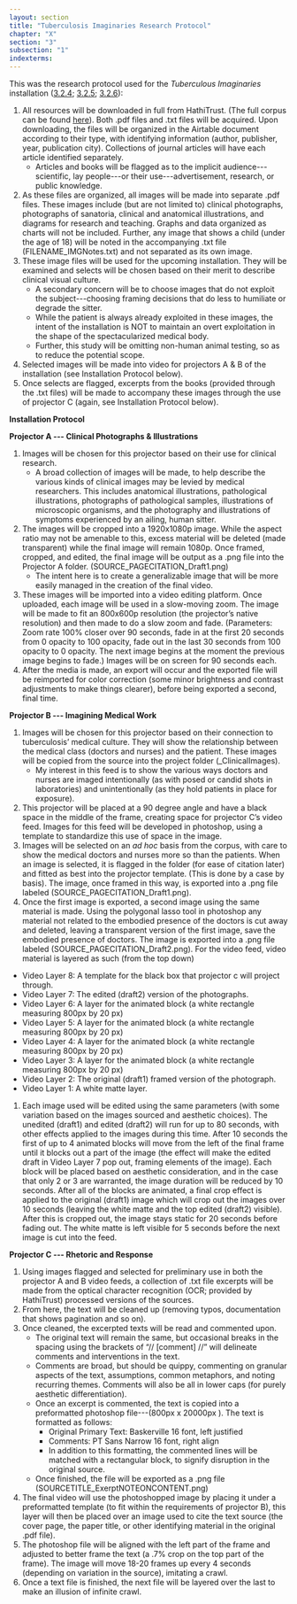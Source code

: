 ```yaml
---
layout: section
title: "Tuberculosis Imaginaries Research Protocol"
chapter: "X"
section: "3"
subsection: "1"
indexterms: 
---
```


This was the research protocol used for the *Tuberculous Imaginaries* installation (<a href="{{ site.baseurl }}/narrative/3_2_4">3.2.4</a>; <a href="{{ site.baseurl }}/narrative/3_2_5">3.2.5</a>; <a href="{{ site.baseurl }}/narrative/3_2_6">3.2.6</a>):

1. All resources will be downloaded in full from HathiTrust. (The full corpus can be found [here](https://babel.hathitrust.org/cgi/mb?a=listis&c=441640771)). Both .pdf files and .txt files will be acquired. Upon downloading, the files will be organized in the Airtable document according to their type, with identifying information (author, publisher, year, publication city). Collections of journal articles will have each article identified separately.
    * Articles and books will be flagged as to the implicit audience---scientific, lay people---or their use---advertisement, research, or public knowledge.
2. As these files are organized, all images will be made into separate .pdf files. These images include (but are not limited to) clinical photographs, photographs of sanatoria, clinical and anatomical illustrations, and diagrams for research and teaching. Graphs and data organized as charts will not be included. Further, any image that shows a child (under the age of 18) will be noted in the accompanying .txt file (FILENAME_IMGNotes.txt) and not separated as its own image.
3. These image files will be used for the upcoming installation. They will be examined and selects will be chosen based on their merit to describe clinical visual culture.
    * A secondary concern will be to choose images that do not exploit the subject---choosing framing decisions that do less to humiliate or degrade the sitter.
    * While the patient is always already exploited in these images, the intent of the installation is NOT to maintain an overt exploitation in the shape of the spectacularized medical body.
    * Further, this study will be omitting non-human animal testing, so as to reduce the potential scope.
4. Selected images will be made into video for projectors A & B of the installation (see Installation Protocol below).
5. Once selects are flagged, excerpts from the books (provided through the .txt files) will be made to accompany these images through the use of projector C (again, see Installation Protocol below).

**Installation Protocol**

**Projector A --- Clinical Photographs & Illustrations**

1. Images will be chosen for this projector based on their use for clinical research.
    * A broad collection of images will be made, to help describe the various kinds of clinical images may be levied by medical researchers. This includes anatomical illustrations, pathological illustrations, photographs of pathological samples, illustrations of microscopic organisms, and the photography and illustrations of symptoms experienced by an ailing, human sitter.
2. The images will be cropped into a 1920x1080p image. While the aspect ratio may not be amenable to this, excess material will be deleted (made transparent) while the final image will remain 1080p. Once framed, cropped, and edited, the final image will be output as a .png file into the Projector A folder. (SOURCE_PAGECITATION_Draft1.png)
    * The intent here is to create a generalizable image that will be more easily managed in the creation of the final video.
3. These images will be imported into a video editing platform. Once uploaded, each image will be used in a slow-moving zoom. The image will be made to fit an 800x600p resolution (the projector’s native resolution) and then made to do a slow zoom and fade. (Parameters: Zoom rate 100% closer over 90 seconds, fade in at the first 20 seconds from 0 opacity to 100 opacity, fade out in the last 30 seconds from 100 opacity to 0 opacity. The next image begins at the moment the previous image begins to fade.) Images will be on screen for 90 seconds each.
4. After the media is made, an export will occur and the exported file will be reimported for color correction (some minor brightness and contrast adjustments to make things clearer), before being exported a second, final time.

**Projector B --- Imagining Medical Work**

1. Images will be chosen for this projector based on their connection to tuberculosis’ medical culture. They will show the relationship between the medical class (doctors and nurses) and the patient. These images will be copied from the source into the project folder (_ClinicalImages).
    * My interest in this feed is to show the various ways doctors and nurses are imaged intentionally (as with posed or candid shots in laboratories) and unintentionally (as they hold patients in place for exposure).
2. This projector will be placed at a 90 degree angle and have a black space in the middle of the frame, creating space for projector C’s video feed. Images for this feed will be developed in photoshop, using a template to standardize this use of space in the image.
3. Images will be selected on an *ad hoc* basis from the corpus, with care to show the medical doctors and nurses more so than the patients. When an image is selected, it is flagged in the folder (for ease of citation later) and fitted as best into the projector template. (This is done by a case by basis). The image, once framed in this way, is exported into a .png file labeled (SOURCE_PAGECITATION_Draft1.png).
4. Once the first image is exported, a second image using the same material is made. Using the polygonal lasso tool in photoshop any material not related to the embodied presence of the doctors is cut away and deleted, leaving a transparent version of the first image, save the embodied presence of doctors. The image is exported into a .png file labeled (SOURCE_PAGECITATION_Draft2.png). For the video feed, video material is layered as such (from the top down)
* Video Layer 8: A template for the black box that projector c will project through.
* Video Layer 7: The edited (draft2) version of the photographs.
* Video Layer 6: A layer for the animated block (a white rectangle measuring 800px by 20 px)
* Video Layer 5: A layer for the animated block (a white rectangle measuring 800px by 20 px)
* Video Layer 4: A layer for the animated block (a white rectangle measuring 800px by 20 px)
* Video Layer 3: A layer for the animated block (a white rectangle measuring 800px by 20 px)
* Video Layer 2: The original (draft1) framed version of the photograph.
* Video Layer 1: A white matte layer.

	
1. Each image used will be edited using the same parameters (with some variation based on the images sourced and aesthetic choices). The unedited (draft1) and edited (draft2) will run for up to 80 seconds, with other effects applied to the images during this time. After 10 seconds the first of up to 4 animated blocks will move from the left of the final frame until it blocks out a part of the image (the effect will make the edited draft in Video Layer 7 pop out, framing elements of the image). Each block will be placed based on aesthetic consideration, and in the case that only 2 or 3 are warranted, the image duration will be reduced by 10 seconds. After all of the blocks are animated, a final crop effect is applied to the original (draft1) image which will crop out the images over 10 seconds (leaving the white matte and the top edited (draft2) visible). After this is cropped out, the image stays static for 20 seconds before fading out. The white matte is left visible for 5 seconds before the next image is cut into the feed.

**Projector C --- Rhetoric and Response**

1. Using images flagged and selected for preliminary use in both the projector A and B video feeds, a collection of .txt file excerpts will be made from the optical character recognition (OCR; provided by HathiTrust) processed versions of the sources.
2. From here, the text will be cleaned up (removing typos, documentation that shows pagination and so on).
3. Once cleaned, the excerpted texts will be read and commented upon.
    * The original text will remain the same, but occasional breaks in the spacing using the brackets of “// [comment] //” will delineate comments and interventions in the text.
    * Comments are broad, but should be quippy, commenting on granular aspects of the text, assumptions, common metaphors, and noting recurring themes. Comments will also be all in lower caps (for purely aesthetic differentiation).
    * Once an excerpt is commented, the text is copied into a preformatted photoshop file---(800px x 20000px ). The text is formatted as follows:
        * Original Primary Text: Baskerville 16 font, left justified
        * Comments: PT Sans Narrow 16 font, right align
        * In addition to this formatting, the commented lines will be matched with a rectangular block, to signify disruption in the original source.
    * Once finished, the file will be exported as a .png file (SOURCETITLE_ExerptNOTEONCONTENT.png)
4. The final video will use the photoshopped image by placing it under a preformatted template (to fit within the requirements of projector B), this layer will then be placed over an image used to cite the text source (the cover page, the paper title, or other identifying material in the original .pdf file).
5. The photoshop file will be aligned with the left part of the frame and adjusted to better frame the text (a .7% crop on the top part of the frame). The image will move 18-20 frames up every 4 seconds (depending on variation in the source), imitating a crawl.
6. Once a text file is finished, the next file will be layered over the last to make an illusion of infinite crawl.
